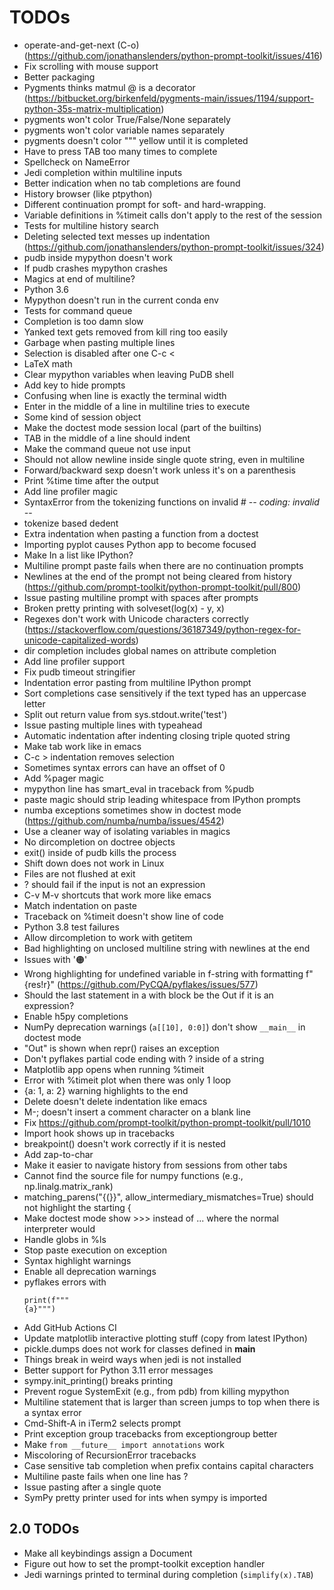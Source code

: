# TODOs

- operate-and-get-next (C-o) (https://github.com/jonathanslenders/python-prompt-toolkit/issues/416)
- Fix scrolling with mouse support
- Better packaging
- Pygments thinks matmul @ is a decorator (https://bitbucket.org/birkenfeld/pygments-main/issues/1194/support-python-35s-matrix-multiplication)
- pygments won't color True/False/None separately
- pygments won't color variable names separately
- pygments doesn't color """ yellow until it is completed
- Have to press TAB too many times to complete
- Spellcheck on NameError
- Jedi completion within multiline inputs
- Better indication when no tab completions are found
- History browser (like ptpython)
- Different continuation prompt for soft- and hard-wrapping.
- Variable definitions in %timeit calls don't apply to the rest of the session
- Tests for multiline history search
- Deleting selected text messes up indentation (https://github.com/jonathanslenders/python-prompt-toolkit/issues/324)
- pudb inside mypython doesn't work
- If pudb crashes mypython crashes
- Magics at end of multiline?
- Python 3.6
- Mypython doesn't run in the current conda env
- Tests for command queue
- Completion is too damn slow
- Yanked text gets removed from kill ring too easily
- Garbage when pasting multiple lines
- Selection is disabled after one C-c <
- LaTeX math
- Clear mypython variables when leaving PuDB shell
- Add key to hide prompts
- Confusing when line is exactly the terminal width
- Enter in the middle of a line in multiline tries to execute
- Some kind of session object
- Make the doctest mode session local (part of the builtins)
- TAB in the middle of a line should indent
- Make the command queue not use input
- Should not allow newline inside single quote string, even in multiline
- Forward/backward sexp doesn't work unless it's on a parenthesis
- Print %time time after the output
- Add line profiler magic
- SyntaxError from the tokenizing functions on invalid # -*- coding: invalid -*-
- tokenize based dedent
- Extra indentation when pasting a function from a doctest
- Importing pyplot causes Python app to become focused
- Make In a list like IPython?
- Multiline prompt paste fails when there are no continuation prompts
- Newlines at the end of the prompt not being cleared from history (https://github.com/prompt-toolkit/python-prompt-toolkit/pull/800)
- Issue pasting multiline prompt with spaces after prompts
- Broken pretty printing with solveset(log(x) - y, x)
- Regexes don't work with Unicode characters correctly
  (https://stackoverflow.com/questions/36187349/python-regex-for-unicode-capitalized-words)
- dir completion includes global names on attribute completion
- Add line profiler support
- Fix pudb timeout stringifier
- Indentation error pasting from multiline IPython prompt
- Sort completions case sensitively if the text typed has an uppercase letter
- Split out return value from sys.stdout.write('test')
- Issue pasting multiple lines with typeahead
- Automatic indentation after indenting closing triple quoted string
- Make tab work like in emacs
- C-c > indentation removes selection
- Sometimes syntax errors can have an offset of 0
- Add %pager magic
- mypython line has smart_eval in traceback from %pudb
- paste magic should strip leading whitespace from IPython prompts
- numba exceptions sometimes show <mypython> in doctest mode (https://github.com/numba/numba/issues/4542)
- Use a cleaner way of isolating variables in magics
- No dircompletion on doctree objects
- exit() inside of pudb kills the process
- Shift down does not work in Linux
- Files are not flushed at exit
- ? should fail if the input is not an expression
- C-v M-v shortcuts that work more like emacs
- Match indentation on paste
- Traceback on %timeit doesn't show line of code
- Python 3.8 test failures
- Allow dircompletion to work with getitem
- Bad highlighting on unclosed multiline string with newlines at the end
- Issues with '🟠'
- Wrong highlighting for undefined variable in f-string with formatting
  f"{res!r}" (https://github.com/PyCQA/pyflakes/issues/577)
- Should the last statement in a with block be the Out if it is an expression?
- Enable h5py completions
- NumPy deprecation warnings (`a[[10], 0:0]`) don't show `__main__` in doctest mode
- "Out" is shown when repr() raises an exception
- Don't pyflakes partial code ending with ? inside of a string
- Matplotlib app opens when running %timeit
- Error with %timeit plot when there was only 1 loop
- {a: 1, a: 2} warning highlights to the end
- Delete doesn't delete indentation like emacs
- M-; doesn't insert a comment character on a blank line
- Fix https://github.com/prompt-toolkit/python-prompt-toolkit/pull/1010
- Import hook shows up in tracebacks
- breakpoint() doesn't work correctly if it is nested
- Add zap-to-char
- Make it easier to navigate history from sessions from other tabs
- Cannot find the source file for numpy functions (e.g., np.linalg.matrix_rank)
- matching_parens("{(}}", allow_intermediary_mismatches=True) should not
  highlight the starting {
- Make doctest mode show >>> instead of ... where the normal interpreter would
- Handle globs in %ls
- Stop paste execution on exception
- Syntax highlight warnings
- Enable all deprecation warnings
- pyflakes errors with
  ```
  print(f"""
  {a}""")
  ```
- Add GitHub Actions CI
- Update matplotlib interactive plotting stuff (copy from latest IPython)
- pickle.dumps does not work for classes defined in __main__
- Things break in weird ways when jedi is not installed
- Better support for Python 3.11 error messages
- sympy.init_printing() breaks printing
- Prevent rogue SystemExit (e.g., from pdb) from killing mypython
- Multiline statement that is larger than screen jumps to top when there is a
  syntax error
- Cmd-Shift-A in iTerm2 selects prompt
- Print exception group tracebacks from exceptiongroup better
- Make `from __future__ import annotations` work
- Miscoloring of RecursionError tracebacks
- Case sensitive tab completion when prefix contains capital characters
- Multiline paste fails when one line has ?
- Issue pasting after a single quote
- SymPy pretty printer used for ints when sympy is imported

## 2.0 TODOs

- Make all keybindings assign a Document
- Figure out how to set the prompt-toolkit exception handler
- Jedi warnings printed to terminal during completion (`simplify(x).TAB`)
